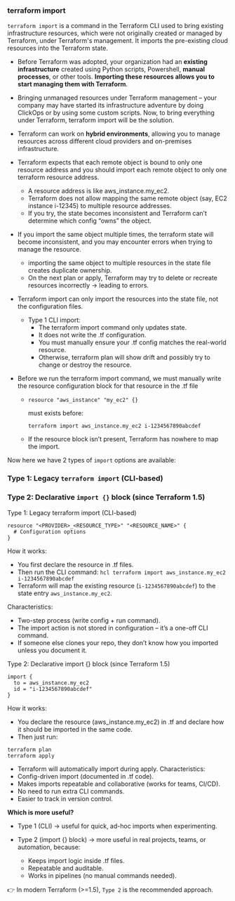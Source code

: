 ### terraform import 

```terraform import``` is a command in the Terraform CLI used to bring existing infrastructure resources, 
which were not originally created or managed by Terraform, under Terraform's management.
It imports the pre-existing cloud resources into the Terraform state.

- Before Terraform was adopted, your organization had an **existing infrastructure** created using Python scripts, Powershell, **manual processes**, or other tools.
  **Importing these resources allows you to start managing them with Terraform**.
- Bringing unmanaged resources under Terraform management – your company may have started its infrastructure adventure by doing ClickOps or
  by using some custom scripts. Now, to bring everything under Terraform, terraform import will be the solution.
- Terraform can work on **hybrid environments**, allowing you to manage resources across different cloud providers and on-premises infrastructure.

- Terraform expects that each remote object is bound to only one resource address and you should import each remote object to only one terraform resource address.
  - A resource address is like aws_instance.my_ec2.
  - Terraform does not allow mapping the same remote object (say, EC2 instance i-12345) to multiple resource addresses.
  - If you try, the state becomes inconsistent and Terraform can’t determine which config “owns” the object.
 
- If you import the same object multiple times, the terraform state will become inconsistent, and you may encounter errors when trying to manage the resource.
  - importing the same object to multiple resources in the state file creates duplicate ownership.
  - On the next plan or apply, Terraform may try to delete or recreate resources incorrectly → leading to errors.
 
- Terraform import can only import the resources into the state file, not the configuration files.
  - Type 1 CLI import:
    -  The terraform import command only updates state.
    -  It does not write the .tf configuration.
    -  You must manually ensure your .tf config matches the real-world resource.
    -  Otherwise, terraform plan will show drift and possibly try to change or destroy the resource.
- Before we run the terraform import command, we must manually write the resource configuration block for that resource in the .tf file
  -   ```hcl
      resource "aws_instance" "my_ec2" {}
      ```
      must exists before:

      ```hcl
      terraform import aws_instance.my_ec2 i-1234567890abcdef
      ```
  - If the resource block isn’t present, Terraform has nowhere to map the import.
 
Now here we have 2 types of ```import``` options are available:

### Type 1: Legacy ```terraform import``` (CLI-based)

### Type 2: Declarative ```import {}``` block (since Terraform 1.5)

Type 1: Legacy terraform import (CLI-based)
```hcl
resource "<PROVIDER>_<RESOURCE_TYPE>" "<RESOURCE_NAME>" {
  # Configuration options
}
```
How it works:
- You first declare the resource in .tf files.
- Then run the CLI command:
```hcl terraform import aws_instance.my_ec2 i-1234567890abcdef```
- Terraform will map the existing resource (```i-1234567890abcdef```) to the state entry ```aws_instance.my_ec2```.

Characteristics:
- Two-step process (write config + run command).
- The import action is not stored in configuration – it’s a one-off CLI command.
- If someone else clones your repo, they don’t know how you imported unless you document it.

Type 2: Declarative import {} block (since Terraform 1.5)
```hcl
import {
  to = aws_instance.my_ec2
  id = "i-1234567890abcdef"
}
```
How it works:
- You declare the resource (aws_instance.my_ec2) in .tf and declare how it should be imported in the same code.
- Then just run:
```hcl
terraform plan
terraform apply
```
- Terraform will automatically import during apply.
Characteristics:
- Config-driven import (documented in .tf code).
- Makes imports repeatable and collaborative (works for teams, CI/CD).
- No need to run extra CLI commands.
- Easier to track in version control.

**Which is more useful?**

- Type 1 (CLI) → useful for quick, ad-hoc imports when experimenting.

- Type 2 (import {} block) → more useful in real projects, teams, or automation, because:
  - Keeps import logic inside .tf files.
  - Repeatable and auditable.
  - Works in pipelines (no manual commands needed).

👉 In modern Terraform (>=1.5), ```Type 2``` is the recommended approach.
